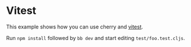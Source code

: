# Vitest

This example shows how you can use cherry and [vitest](https://vitest.dev/).

Run `npm install` followed by `bb dev` and start editing `test/foo.test.cljs`.
